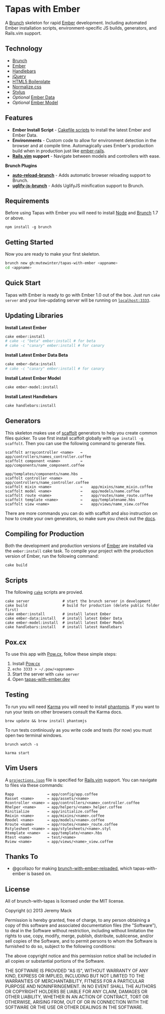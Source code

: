 # Tapas with Ember

A [Brunch][] skeleton for rapid [Ember][] development. Including automated
Ember installation scripts, environment-specific JS builds, generators, and
Rails.vim support.

## Technology

* [Brunch][]
* [Ember][]
* [Handlebars](http://handlebarsjs.com)
* [jQuery](http://jquery.com)
* [HTML5 Boilerplate](http://html5boilerplate.com)
* [Normalize.css](http://necolas.github.io/normalize.css/)
* [Stylus][]
* _Optional_ [Ember Data][]
* _Optional_ [Ember Model][]

## Features

* **Ember Install Script** - [Cakefile scripts](Cakefile) to install the latest
  Ember and Ember Data.
* **Environments** - Custom code to allow for environment detection
  in the browser and at compile time. Automagically uses Ember's production
  build when in production just like [ember-rails][].
* **[Rails.vim] support** - Navigate between models and controllers with ease.

**Brunch Plugins**

* **[auto-reload-brunch][]** - Adds automatic browser reloading support to
  Brunch.
* **[uglify-js-brunch][]** - Adds UglifyJS minification support to Brunch.

## Requirements

Before using Tapas with Ember you will need to install [Node][] and
[Brunch][] 1.7 or above.

```
npm install -g brunch
```

## Getting Started

Now you are ready to make your first skeleton.

```bash
brunch new gh:mutewinter/tapas-with-ember <appname>
cd <appname>
```

## Quick Start

Tapas with Ember is ready to go with Ember 1.0 out of the box. Just run `cake
server` and your live-updating server will be running on
[`localhost:3333`](http://localhost:3333).

## Updating Libraries

**Install Latest Ember**

```bash
cake ember:install
# cake -c "beta" ember:install # for beta
# cake -c "canary" ember:install # for canary
```

**Install Latest Ember Data Beta**

```bash
cake ember-data:install
# cake -c "canary" ember:install # for canary
```

**Install Latest Ember Model**

```bash
cake ember-model:install
```

**Install Latest Handlebars**

```bash
cake handlebars:install
```

## Generators

This skeleton makes use of
[scaffolt](https://github.com/paulmillr/scaffolt#readme) generators to help you
create common files quicker. To use first install scaffolt globally with `npm
install -g scaffolt`. Then you can use the following command to generate files.

```
scaffolt arraycontroller <name>   →    app/controllers/names_controller.coffee
scaffolt component <name>         →    app/components/name_component.coffee
                                       app/templates/components/name.hbs
scaffolt controller <name>        →    app/controllers/name_controller.coffee
scaffolt mixin <name>             →    app/mixins/name_mixin.coffee
scaffolt model <name>             →    app/models/name.coffee
scaffolt route <name>             →    app/routes/name_route.coffee
scaffolt template <name>          →    app/templatename.hbs
scaffolt view <name>              →    app/views/name_view.coffee
```

There are more commands you can do with scaffolt and also instruction on how to
create your own generators, so make sure you check out the
[docs](https://github.com/paulmillr/scaffolt#readme).

## Compiling for Production

Both the development and production versions of [Ember][] are installed via
the `ember:install` cake task. To compile your project with the production
version of Ember, run the following command:

`cake build`

## Scripts

The following [`cake`](/Cakefile) scripts are provied.

```
cake server               # start the brunch server in development
cake build                # build for production (delete public folder first)
cake ember:install        # install latest Ember
cake ember-data:install   # install latest Ember Data
cake ember-model:install  # install latest Ember Model
cake handlebars:install   # install latest Handlebars
```

## Pox.cx

To use this app with [Pow.cx](http://pow.cx/), follow these simple steps:

1. Install [Pow.cx](http://pow.cx/)
1. `echo 3333 > ~/.pow/<appname>`
1. Start the server with `cake server`
1. Open [tapas-with-ember.dev](http://<app-name>.dev)


## Testing

To run you will need [Karma](https://github.com/karma-runner) you will need to
install [phantomjs](https://github.com/ariya/phantomjs). If you want to run
your tests on other browsers consult the Karma docs.

```
brew update && brew install phantomjs
```

To run tests continiously as you write code and tests (for now) you must open
two terminal windows.

```
brunch watch -s
```

```
karma start
```

## Vim Users

A [`projections.json`](/config/projections.json) file is specified for
[Rails.vim][] support. You can navigate to files via these commands:

```
Rapp               → app/config/app.coffee
Rasset <name>      → app/assets/<name>
Rcontroller <name> → app/controllers/<name>_controller.coffee
Rhelper <name>     → app/helpers/<name>_helper.coffee
Rinitialize        → app/initialize.coffee
Rmixin <name>      → app/mixins/<name>.coffee
Rmodel <name>      → app/models/<name>.coffee
Rroute <name>      → app/routes/<name>_route.coffee
Rstylesheet <name> → app/stylesheets/<name>.styl
Rtemplate <name>   → app/template/<name>.hbs
Rtest <name>       → test/<name>
Rview <name>       → app/views/<name>_view.coffee
```

## Thanks To

* @gcollazo for making [brunch-with-ember-reloaded][], which tapas-with-ember
  is based on.

## License

All of brunch-with-tapas is licensed under the MIT license.

Copyright (c) 2013 Jeremy Mack

Permission is hereby granted, free of charge, to any person obtaining a copy of
this software and associated documentation files (the "Software"), to deal in
the Software without restriction, including without limitation the rights to
use, copy, modify, merge, publish, distribute, sublicense, and/or sell copies
of the Software, and to permit persons to whom the Software is furnished to do
so, subject to the following conditions:

The above copyright notice and this permission notice shall be included in all
copies or substantial portions of the Software.

THE SOFTWARE IS PROVIDED "AS IS", WITHOUT WARRANTY OF ANY KIND, EXPRESS OR
IMPLIED, INCLUDING BUT NOT LIMITED TO THE WARRANTIES OF MERCHANTABILITY,
FITNESS FOR A PARTICULAR PURPOSE AND NONINFRINGEMENT. IN NO EVENT SHALL THE
AUTHORS OR COPYRIGHT HOLDERS BE LIABLE FOR ANY CLAIM, DAMAGES OR OTHER
LIABILITY, WHETHER IN AN ACTION OF CONTRACT, TORT OR OTHERWISE, ARISING FROM,
OUT OF OR IN CONNECTION WITH THE SOFTWARE OR THE USE OR OTHER DEALINGS IN THE
SOFTWARE.

[brunch-with-ember-reloaded]: https://github.com/gcollazo/brunch-with-ember-reloaded
[Stylus]: http://learnboost.github.io/stylus/
[CoffeeScript]: http://coffeescript.org/
[auto-reload-brunch]: https://github.com/brunch/auto-reload-brunch
[Brunch]: http://brunch.io
[Ember]: http://emberjs.com
[uglify-js-brunch]: https://github.com/brunch/uglify-js-brunch
[Rails.vim]: https://github.com/tpope/vim-rails
[Node]: http://nodejs.org/
[ember-rails]: https://github.com/emberjs/ember-rails
[Ember Data]: https://github.com/emberjs/data
[Ember Model]: https://github.com/ebryn/ember-model
